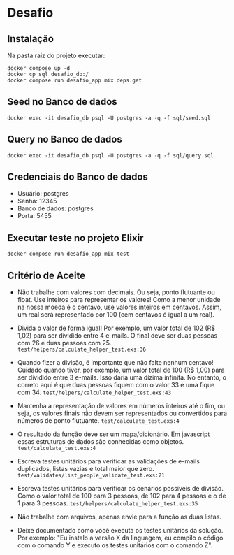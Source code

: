 # Desafio

## Instalação
Na pasta raiz do projeto executar:
```
docker compose up -d
docker cp sql desafio_db:/
docker compose run desafio_app mix deps.get
```

## Seed no Banco de dados
```
docker exec -it desafio_db psql -U postgres -a -q -f sql/seed.sql
```

## Query no Banco de dados
```
docker exec -it desafio_db psql -U postgres -a -q -f sql/query.sql
```

## Credenciais do Banco de dados
- Usuário: postgres
- Senha: 12345
- Banco de dados: postgres
- Porta: 5455

## Executar teste no projeto Elixir
```
docker compose run desafio_app mix test
```

## Critério de Aceite

- Não trabalhe com valores com decimais. Ou seja, ponto flutuante ou float. Use inteiros para representar os valores! Como a menor unidade na nossa moeda é o centavo, use valores inteiros em centavos. Assim, um real será representado por 100 (cem centavos é igual a um real).

- Divida o valor de forma igual! Por exemplo, um valor total de 102 (R$ 1,02) para ser dividido entre 4 e-mails. O final deve ser duas pessoas com 26 e duas pessoas com 25. `test/helpers/calculate_helper_test.exs:36`

- Quando fizer a divisão, é importante que não falte nenhum centavo! Cuidado quando tiver, por exemplo, um valor total de 100 (R$ 1,00) para ser dividido entre 3 e-mails. Isso daria uma dízima infinita. No entanto, o correto aqui é que duas pessoas fiquem com o valor 33 e uma fique com 34. `test/helpers/calculate_helper_test.exs:43`

- Mantenha a representação de valores em números inteiros até o fim, ou seja, os valores finais não devem ser representados ou convertidos para números de ponto flutuante. `test/calculate_test.exs:4`

- O resultado da função deve ser um mapa/dicionário. Em javascript essas estruturas de dados são conhecidas como objetos. `test/calculate_test.exs:4`

- Escreva testes unitários para verificar as validações de e-mails duplicados, listas vazias e total maior que zero. `test/validates/list_people_validate_test.exs:21`

- Escreva testes unitários para verificar os cenários possíveis de divisão. Como o valor total de 100 para 3 pessoas, de 102 para 4 pessoas e o de 1 para 3 pessoas. `test/helpers/calculate_helper_test.exs:35`

- Não trabalhe com arquivos, apenas envie para a função as duas listas.

- Deixe documentado como você executa os testes unitários da solução. Por exemplo: "Eu instalo a versão X da linguagem, eu compilo o código com o comando Y e executo os testes unitários com o comando Z".
